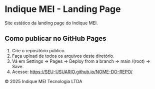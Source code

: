 # Indique MEI - Landing Page
Site estático da landing page do Indique MEI.

## Como publicar no GitHub Pages
1. Crie o repositório público.
2. Faça upload de todos os arquivos deste diretório.
3. Vá em Settings → Pages → Deploy from a branch → main /(root) → Save.
4. Acesse: https://SEU-USUARIO.github.io/NOME-DO-REPO/

© 2025 Indique MEI Tecnologia LTDA
